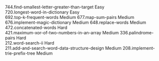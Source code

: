744.find-smallest-letter-greater-than-target                     Easy  
720.longest-word-in-dictionary                                   Easy  
692.top-k-frequent-words                                         Medium
677.map-sum-pairs                                                Medium
676.implement-magic-dictionary                                   Medium
648.replace-words                                                Medium
472.concatenated-words                                           Hard  
421.maximum-xor-of-two-numbers-in-an-array                       Medium
336.palindrome-pairs                                             Hard  
212.word-search-ii                                               Hard  
211.add-and-search-word-data-structure-design                    Medium
208.implement-trie-prefix-tree                                   Medium
